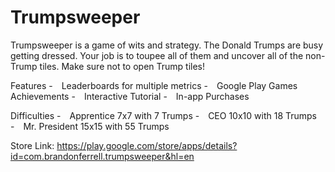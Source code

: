 # Trumpsweeper

Trumpsweeper is a game of wits and strategy. The Donald Trumps are busy getting dressed. Your job is to toupee all of them and uncover all of the non-Trump tiles. Make sure not to open Trump tiles!


Features
- Leaderboards for multiple metrics
- Google Play Games Achievements
- Interactive Tutorial
- In-app Purchases


Difficulties
- Apprentice 7x7 with 7 Trumps
- CEO 10x10 with 18 Trumps
- Mr. President 15x15 with 55 Trumps

Store Link: https://play.google.com/store/apps/details?id=com.brandonferrell.trumpsweeper&hl=en